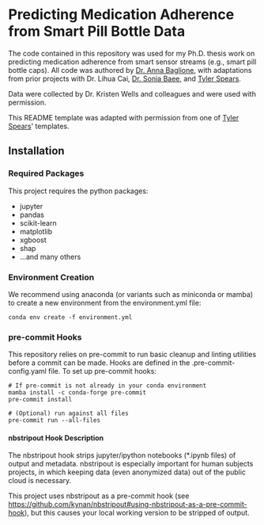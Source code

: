 # Predicting Medication Adherence from Smart Pill Bottle Data

The code contained in this repository was used for my Ph.D. thesis work on predicting medication adherence from smart sensor streams (e.g., smart pill bottle caps). All code was authored by [Dr. Anna Baglione](https://github.com/abaglione), with adaptations from prior projects with Dr. Lihua Cai, [Dr. Sonia Baee](https://github.com/soniabaee), and [Tyler Spears](https://github.com/TylerSpears/). 

Data were collected by Dr. Kristen Wells and colleagues and were used with permission.

This README template was adapted with permission from one of [Tyler Spears](https://github.com/TylerSpears/)' templates.

## Installation
### Required Packages
This project requires the python packages:

- jupyter
- pandas
- scikit-learn
- matplotlib
- xgboost
- shap
- ...and many others

### Environment Creation
We recommend using anaconda (or variants such as miniconda or mamba) to create a new environment from the environment.yml file:

```
conda env create -f environment.yml
```

### pre-commit Hooks
This repository relies on pre-commit to run basic cleanup and linting utilities before a commit can be made. Hooks are defined in the .pre-commit-config.yaml file. To set up pre-commit hooks:

``` 
# If pre-commit is not already in your conda environment
mamba install -c conda-forge pre-commit
pre-commit install

# (Optional) run against all files
pre-commit run --all-files
```

#### nbstripout Hook Description
The nbstripout hook strips jupyter/ipython notebooks (*.ipynb files) of output and metadata. nbstripout is especially important for human subjects projects, in which keeping data (even anonymized data) out of the public cloud is necessary.

This project uses nbstripout as a pre-commit hook (see https://github.com/kynan/nbstripout#using-nbstripout-as-a-pre-commit-hook), but this causes your local working version to be stripped of output.
